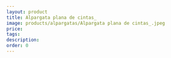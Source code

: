```yaml
---
layout: product
title: Alpargata plana de cintas_
image: products/alpargatas/Alpargata plana de cintas_.jpeg
price: 
tags: 
description: 
order: 0
---
```

